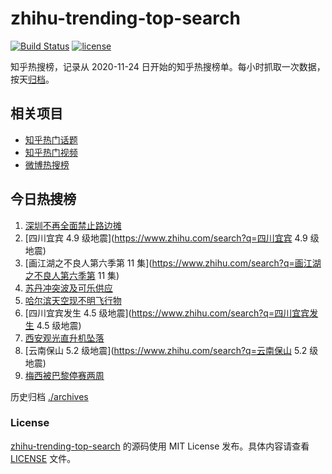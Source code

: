 # zhihu-trending-top-search

[![Build Status](https://github.com/justjavac/zhihu-trending-top-search/workflows/ci/badge.svg?branch=main)](https://github.com/justjavac/zhihu-trending-top-search/actions)
[![license](https://img.shields.io/github/license/justjavac/zhihu-trending-top-search)](https://github.com/justjavac/zhihu-trending-top-search/blob/main/LICENSE)

知乎热搜榜，记录从 2020-11-24
日开始的知乎热搜榜单。每小时抓取一次数据，按天[归档](./archives)。

## 相关项目

- [知乎热门话题](https://github.com/justjavac/zhihu-trending-hot-questions)
- [知乎热门视频](https://github.com/justjavac/zhihu-trending-hot-video)
- [微博热搜榜](https://github.com/justjavac/weibo-trending-hot-search)

## 今日热搜榜

<!-- BEGIN -->
<!-- 最后更新时间 Thu May 04 2023 22:02:25 GMT+0800 (China Standard Time) -->

1. [深圳不再全面禁止路边摊](https://www.zhihu.com/search?q=深圳不再全面禁止路边摊)
1. [四川宜宾 4.9 级地震](https://www.zhihu.com/search?q=四川宜宾 4.9 级地震)
1. [画江湖之不良人第六季第 11
   集](https://www.zhihu.com/search?q=画江湖之不良人第六季第 11 集)
1. [苏丹冲突波及可乐供应](https://www.zhihu.com/search?q=苏丹冲突波及可乐供应)
1. [哈尔滨天空现不明飞行物](https://www.zhihu.com/search?q=哈尔滨天空现不明飞行物)
1. [四川宜宾发生 4.5 级地震](https://www.zhihu.com/search?q=四川宜宾发生 4.5
   级地震)
1. [西安观光直升机坠落](https://www.zhihu.com/search?q=西安观光直升机坠落)
1. [云南保山 5.2 级地震](https://www.zhihu.com/search?q=云南保山 5.2 级地震)
1. [梅西被巴黎停赛两周](https://www.zhihu.com/search?q=梅西被巴黎停赛两周)

<!-- END -->

历史归档 [./archives](./archives)

### License

[zhihu-trending-top-search](https://github.com/justjavac/zhihu-trending-top-search)
的源码使用 MIT License 发布。具体内容请查看 [LICENSE](./LICENSE) 文件。
